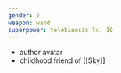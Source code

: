 ```yaml
---
gender: ♀
weapon: wand
superpower: telekinesis lv. 10
---
```


- author avatar
- childhood friend of [[Sky]]